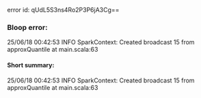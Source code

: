 error id: qUdL5S3ns4Ro2P3P6jA3Cg==
### Bloop error:

25/06/18 00:42:53 INFO SparkContext: Created broadcast 15 from approxQuantile at main.scala:63
#### Short summary: 

25/06/18 00:42:53 INFO SparkContext: Created broadcast 15 from approxQuantile at main.scala:63